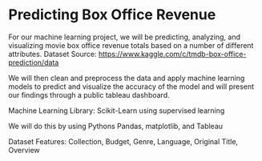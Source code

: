 # Predicting Box Office Revenue
For our machine learning project, we will be predicting, analyzing, and visualizing movie box office revenue totals based on a number of different attributes. 
Dataset Source: https://www.kaggle.com/c/tmdb-box-office-prediction/data 


We will then clean and preprocess the data and apply machine learning models to predict and visualize the accuracy of the model and will present our findings through a public tableau dashboard.

Machine Learning Library: Scikit-Learn using supervised learning 

We will do this by using Pythons Pandas, matplotlib, and Tableau 

Dataset Features: 
Collection,
Budget,
Genre,
Language,
Original Title, 
Overview 
